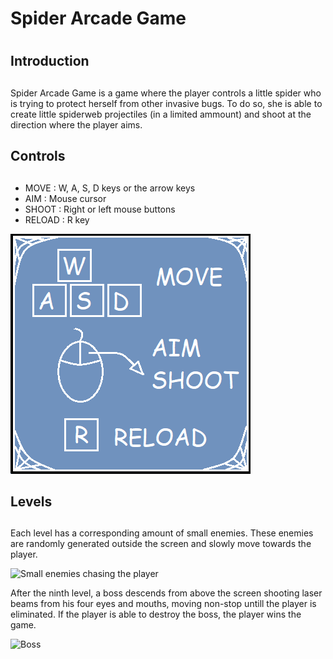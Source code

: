 # Spider Arcade Game <h1>

## Introduction <h2>
Spider Arcade Game is a game where the player controls a little spider who is trying to protect herself from other invasive bugs. To do so, she is able to create little spiderweb projectiles (in a limited ammount) and shoot at the direction where the player aims.

## Controls <h2>
* MOVE : W, A, S, D keys or the arrow keys
* AIM : Mouse cursor
* SHOOT : Right or left mouse buttons
* RELOAD : R key

![Controls](https://raw.githubusercontent.com/MatheusFarias03/SpiderArcadeGame/master/sprites/controls.png)

## Levels <h2>
Each level has a corresponding amount of small enemies. These enemies are randomly generated outside the screen and slowly move towards the player.

![Small enemies chasing the player](https://scontent.fgru5-1.fna.fbcdn.net/v/t39.30808-6/273352215_4538507299594120_270327987380340923_n.jpg?_nc_cat=108&ccb=1-5&_nc_sid=730e14&_nc_eui2=AeEsVZj1dWpsNyTqz0TYDih0HyQKKsIn_tEfJAoqwif-0d3mpmn7eQ3FVWMGQHbPd2kmuPKSPWZvbfSTg-7zpK6J&_nc_ohc=WD0L3RhIWkwAX_D0OUx&_nc_ht=scontent.fgru5-1.fna&oh=00_AT8uLI4xnMKtWUflONh6k2AyH_pF2B1uCgwomgXZKHbzcA&oe=620193A5)

<p>After the ninth level, a boss descends from above the screen shooting laser beams from his four eyes and mouths, moving non-stop untill the player is eliminated. If the player is able to destroy the boss, the player wins the game.</p>

![Boss](https://scontent.fgru5-1.fna.fbcdn.net/v/t39.30808-6/273371817_4538521406259376_2371824944229285310_n.jpg?_nc_cat=102&ccb=1-5&_nc_sid=730e14&_nc_eui2=AeGPzPL1wAN3ejUX0csXzR1gfAnCJ5dRDyx8CcInl1EPLLmK74LJaFbnJZI-pfw-DCL20cJz1Bf_fzmJKCihSis_&_nc_ohc=7SmhJBLI4WYAX8WY1VF&_nc_ht=scontent.fgru5-1.fna&oh=00_AT_cdtTWkEfiOARmyBX2xMu-v9026c8pdMDQCPOcM51EjQ&oe=62028740)
